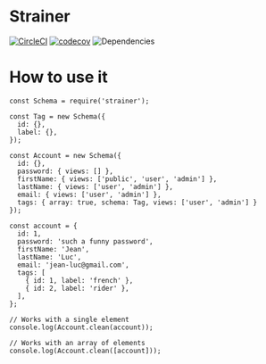 # Strainer

[![CircleCI](https://img.shields.io/circleci/project/jdrouet/strainer.svg?maxAge=2592000)](https://circleci.com/gh/jdrouet/strainer)
[![codecov](https://codecov.io/gh/jdrouet/strainer/branch/master/graph/badge.svg)](https://codecov.io/gh/jdrouet/strainer)
![Dependencies](https://david-dm.org/jdrouet/strainer.svg)

# How to use it

```node
const Schema = require('strainer');

const Tag = new Schema({
  id: {},
  label: {},
});

const Account = new Schema({
  id: {},
  password: { views: [] },
  firstName: { views: ['public', 'user', 'admin'] },
  lastName: { views: ['user', 'admin'] },
  email: { views: ['user', 'admin'] },
  tags: { array: true, schema: Tag, views: ['user', 'admin'] }
});

const account = {
  id: 1,
  password: 'such a funny password',
  firstName: 'Jean',
  lastName: 'Luc',
  email: 'jean-luc@gmail.com',
  tags: [
    { id: 1, label: 'french' },
    { id: 2, label: 'rider' },
  ],
};

// Works with a single element
console.log(Account.clean(account));

// Works with an array of elements
console.log(Account.clean([account]));
```

